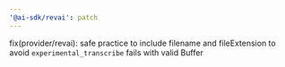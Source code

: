 ```yaml
---
'@ai-sdk/revai': patch
---
```


fix(provider/revai): safe practice to include filename and fileExtension to avoid `experimental_transcribe` fails with valid Buffer
